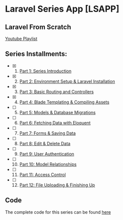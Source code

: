 # Laravel Series App [LSAPP]

## Laravel From Scratch

[Youtube Playlist](https://www.youtube.com/playlist?list=PLillGF-RfqbYhQsN5WMXy6VsDMKGadrJ-)

## Series Installments:

-   [x] 1. [Part 1: Series Introduction](https://youtu.be/EU7PRmCpx-0)

-   [x] 2. [Part 2: Environment Setup & Laravel Installation](https://youtu.be/H3uRXvwXz1o)

-   [x] 3. [Part 3: Basic Routing and Controllers](https://youtu.be/sLFNVXY0APk)

-   [x] 4. [Part 4: Blade Templating & Compiling Assets](https://youtu.be/bSG2YMqJJys)

-   [ ] 5. [Part 5: Models & Database Migrations](https://youtu.be/neSHAWdE44c)

-   [ ] 6. [Part 6: Fetching Data with Eloquent]()

-   [ ] 7. [Part 7: Forms & Saving Data]()

-   [ ] 8. [Part 8: Edit & Delete Data]()

-   [ ] 9. [Part 9: User Authentication]()

-   [ ] 10. [Part 10: Model Relationships]()

-   [ ] 11. [Part 11: Access Control]()

-   [ ] 12. [Part 12: File Uploading & Finishing Up]()

## Code

The complete code for this series can be found [here](https://github.com/bradtraversy/lsapp)
